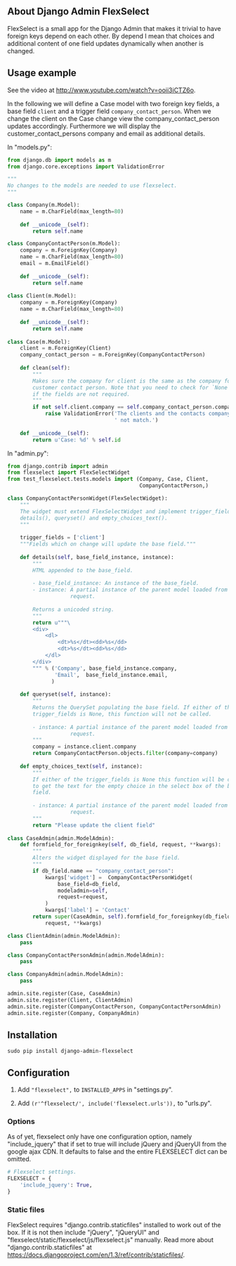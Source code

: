 ## About Django Admin FlexSelect ##

FlexSelect is a small app for the Django Admin that makes it trivial to have
foreign keys depend on each other. By depend I mean that choices and additional 
content of one field updates dynamically when another is changed.

## Usage example ##

See the video at http://www.youtube.com/watch?v=ooii3iCTZ6o.

In the following we will define a Case model with two foreign key fields, a 
base field `client` and a trigger field `company_contact_person`. When we 
change the client on the Case change view the company_contact_person updates 
accordingly. Furthermore we will display the customer_contact_persons company 
and email as additional details. 

In "models.py":

```python
from django.db import models as m
from django.core.exceptions import ValidationError

"""
No changes to the models are needed to use flexselect.
"""

class Company(m.Model):
    name = m.CharField(max_length=80)
    
    def __unicode__(self):
        return self.name

class CompanyContactPerson(m.Model):
    company = m.ForeignKey(Company)
    name = m.CharField(max_length=80)
    email = m.EmailField()
    
    def __unicode__(self):
        return self.name
    
class Client(m.Model):
    company = m.ForeignKey(Company)
    name = m.CharField(max_length=80)
    
    def __unicode__(self):
        return self.name
     
class Case(m.Model):
    client = m.ForeignKey(Client)
    company_contact_person = m.ForeignKey(CompanyContactPerson)
    
    def clean(self):
        """
        Makes sure the company for client is the same as the company for the 
        customer contact person. Note that you need to check for `None` too
        if the fields are not required.
        """
        if not self.client.company == self.company_contact_person.company:
            raise ValidationError('The clients and the contacts company does'
                                  ' not match.')
    
    def __unicode__(self):
        return u'Case: %d' % self.id
```

In "admin.py":

```python
from django.contrib import admin
from flexselect import FlexSelectWidget
from test_flexselect.tests.models import (Company, Case, Client, 
                                          CompanyContactPerson,)

class CompanyContactPersonWidget(FlexSelectWidget):
    """
    The widget must extend FlexSelectWidget and implement trigger_fields, 
    details(), queryset() and empty_choices_text().
    """
    
    trigger_fields = ['client']
    """Fields which on change will update the base field."""
    
    def details(self, base_field_instance, instance):
        """
        HTML appended to the base_field.
        
        - base_field_instance: An instance of the base_field.
        - instance: A partial instance of the parent model loaded from the
                    request.
                    
        Returns a unicoded string.
        """
        return u"""\
        <div>
            <dl>
                <dt>%s</dt><dd>%s</dd>
                <dt>%s</dt><dd>%s</dd>
            </dl>
        </div>
        """ % ('Company', base_field_instance.company,
               'Email',  base_field_instance.email,
              )
        
    def queryset(self, instance):
        """
        Returns the QuerySet populating the base field. If either of the
        trigger_fields is None, this function will not be called.
        
        - instance: A partial instance of the parent model loaded from the
                    request.
        """
        company = instance.client.company
        return CompanyContactPerson.objects.filter(company=company)
    
    def empty_choices_text(self, instance):
        """
        If either of the trigger_fields is None this function will be called
        to get the text for the empty choice in the select box of the base
        field.
        
        - instance: A partial instance of the parent model loaded from the
                    request.
        """
        return "Please update the client field"
    
class CaseAdmin(admin.ModelAdmin):
    def formfield_for_foreignkey(self, db_field, request, **kwargs):
        """
        Alters the widget displayed for the base field.
        """
        if db_field.name == "company_contact_person":
            kwargs['widget'] =  CompanyContactPersonWidget(
                base_field=db_field,
                modeladmin=self,
                request=request,
            )
            kwargs['label'] = 'Contact'
        return super(CaseAdmin, self).formfield_for_foreignkey(db_field, 
            request, **kwargs)

class ClientAdmin(admin.ModelAdmin):
    pass

class CompanyContactPersonAdmin(admin.ModelAdmin):
    pass

class CompanyAdmin(admin.ModelAdmin):
    pass

admin.site.register(Case, CaseAdmin)
admin.site.register(Client, ClientAdmin)
admin.site.register(CompanyContactPerson, CompanyContactPersonAdmin)
admin.site.register(Company, CompanyAdmin)
```

## Installation ##

    sudo pip install django-admin-flexselect
    
## Configuration ##

1. Add `"flexselect",` to `INSTALLED_APPS` in "settings.py".

2. Add `(r'^flexselect/', include('flexselect.urls')),` to "urls.py".

### Options ###
As of yet, flexselect only have one configuration option, namely 
"include_jquery" that if set to true will include jQuery and jQueryUI from 
the google ajax CDN. It defaults to false and the entire FLEXSELECT dict can
be omitted.

```python
# Flexselect settings.
FLEXSELECT = {
    'include_jquery': True,
}
```

### Static files ###
FlexSelect requires "django.contrib.staticfiles" installed to work 
out of the box. If it is not then include "jQuery", "jQueryUI" and 
"flexselect/static/flexselect/js/flexselect.js" manually. Read more about 
"django.contrib.staticfiles" at 
https://docs.djangoproject.com/en/1.3/ref/contrib/staticfiles/.
